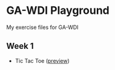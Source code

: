 # GA-WDI Playground

My exercise files for GA-WDI

## Week 1

- Tic Tac Toe ([preview](https://htmlpreview.github.io/?https://raw.githubusercontent.com/jsstrn/ga-wdi-playground/master/wk01/tic-tac-toe/index.html))
